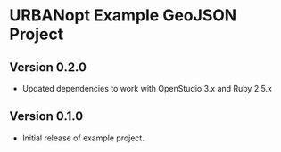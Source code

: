 # URBANopt Example GeoJSON Project
 
## Version 0.2.0

* Updated dependencies to work with OpenStudio 3.x and Ruby 2.5.x

## Version 0.1.0 

* Initial release of example project. 
